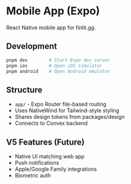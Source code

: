 # Mobile App (Expo)

React Native mobile app for finlit.gg.

## Development

```bash
pnpm dev        # Start Expo dev server
pnpm ios        # Open iOS simulator
pnpm android    # Open Android emulator
```

## Structure

- `app/` - Expo Router file-based routing
- Uses NativeWind for Tailwind-style styling
- Shares design tokens from packages/design
- Connects to Convex backend

## V5 Features (Future)

- Native UI matching web app
- Push notifications
- Apple/Google Family integrations
- Biometric auth




